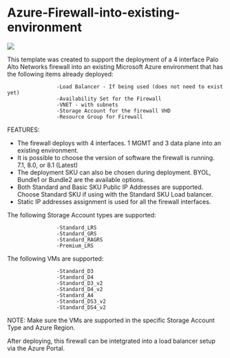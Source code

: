 # Azure-Firewall-into-existing-environment

[<img src="http://azuredeploy.net/deploybutton.png"/>](https://portal.azure.com/#create/Microsoft.Template/uri/https%3A%2F%2Fraw.githubusercontent.com%2Fkblackstone%2FPaloAltoNetworks%2Fmaster%2FAzure-1FW-4-interfaces-existing-environment-BS%2FAzureDeploy.json)

This template was created to support the deployment of a 4 interface Palo Alto Networks firewall into an existing Microsoft Azure environment that has the following items already deployed:

                    -Load Balancer - If being used (does not need to exist yet)
                    -Availability Set for the Firewall
                    -VNET - with subnets
                    -Storage Account for the firewall VHD
                    -Resource Group for Firewall


FEATURES:
- The firewall deploys with 4 interfaces.  1 MGMT and 3 data plane into an existing environment.
- It is possible to choose the version of software the firewall is running. 7.1, 8.0, or 8.1 (Latest)
- The deployment SKU can also be chosen during deployment.  BYOL, Bundle1 or Bundle2 are the available options.
- Both Standard and Basic SKU Public IP Addresses are supported. Choose Standard SKU if using with the Standard SKU Load balancer.
- Static IP addresses assignment is used for all the firewall interfaces.


The following Storage Account types are supported:

                    -Standard_LRS
                    -Standard_GRS
                    -Standard_RAGRS
                    -Premium_LRS

The following VMs are supported:

                    -Standard_D3
                    -Standard_D4
                    -Standard_D3_v2
                    -Standard_D4_v2
                    -Standard_A4
                    -Standard_DS3_v2
                    -Standard_DS4_v2

NOTE: Make sure the VMs are supported in the specific Storage Account Type and Azure Region.

After deploying, this firewall can be intetgrated into a load balancer setup via the Azure Portal.
